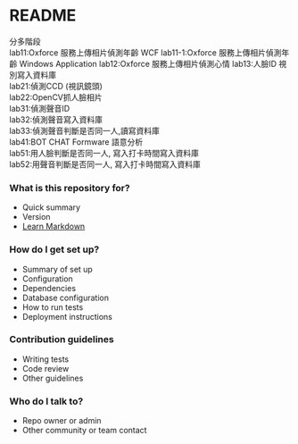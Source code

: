 # README #

分多階段  
lab11:Oxforce 服務上傳相片偵測年齡 WCF
lab11-1:Oxforce 服務上傳相片偵測年齡 Windows Application
lab12:Oxforce 服務上傳相片偵測心情 
lab13:人臉ID 視別寫入資料庫  
lab21:偵測CCD (視訊鏡頭)  
lab22:OpenCV抓人臉相片  
lab31:偵測聲音ID  
lab32:偵測聲音寫入資料庫  
lab33:偵測聲音判斷是否同一人,讀寫資料庫  
lab41:BOT CHAT Formware 語意分析  
lab51:用人臉判斷是否同一人, 寫入打卡時間寫入資料庫  
lab52:用聲音判斷是否同一人, 寫入打卡時間寫入資料庫  

### What is this repository for? ###

* Quick summary
* Version
* [Learn Markdown](https://bitbucket.org/tutorials/markdowndemo)

### How do I get set up? ###

* Summary of set up
* Configuration
* Dependencies
* Database configuration
* How to run tests
* Deployment instructions

### Contribution guidelines ###

* Writing tests
* Code review
* Other guidelines

### Who do I talk to? ###

* Repo owner or admin
* Other community or team contact